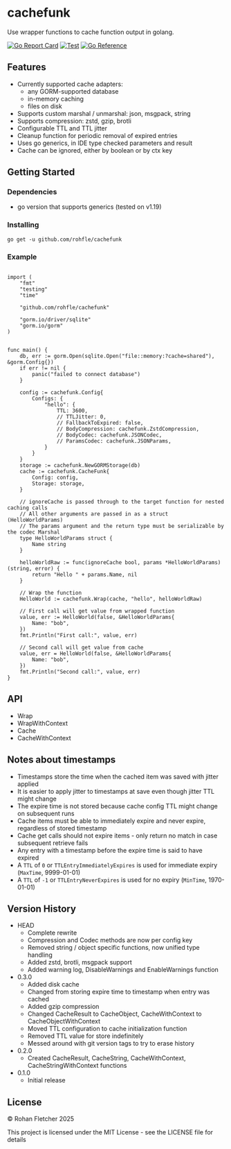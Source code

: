 # cachefunk

Use wrapper functions to cache function output in golang.

[![Go Report Card](https://goreportcard.com/badge/github.com/rohfle/cachefunk)](https://goreportcard.com/report/github.com/rohfle/cachefunk)
[![Test](https://github.com/rohfle/cachefunk/actions/workflows/test.yml/badge.svg)](https://github.com/rohfle/cachefunk/actions/workflows/test.yml)
[![Go Reference](https://pkg.go.dev/badge/github.com/rohfle/cachefunk.svg)](https://pkg.go.dev/github.com/rohfle/cachefunk)

## Features

- Currently supported cache adapters:
	- any GORM-supported database
	- in-memory caching
	- files on disk
- Supports custom marshal / unmarshal: json, msgpack, string
- Supports compression: zstd, gzip, brotli
- Configurable TTL and TTL jitter
- Cleanup function for periodic removal of expired entries
- Uses go generics, in IDE type checked parameters and result
- Cache can be ignored, either by boolean or by ctx key

## Getting Started

### Dependencies

* go version that supports generics (tested on v1.19)

### Installing

`go get -u github.com/rohfle/cachefunk`

### Example

```golang

import (
	"fmt"
	"testing"
	"time"

	"github.com/rohfle/cachefunk"

	"gorm.io/driver/sqlite"
	"gorm.io/gorm"
)


func main() {
	db, err := gorm.Open(sqlite.Open("file::memory:?cache=shared"), &gorm.Config{})
	if err != nil {
		panic("failed to connect database")
	}

	config := cachefunk.Config{
		Configs: {
			"hello": {
				TTL: 3600,
				// TTLJitter: 0,
				// FallbackToExpired: false,
				// BodyCompression: cachefunk.ZstdCompression,
				// BodyCodec: cachefunk.JSONCodec,
				// ParamsCodec: cachefunk.JSONParams,
			}
		}
	}
	storage := cachefunk.NewGORMStorage(db)
	cache := cachefunk.CacheFunk{
		Config: config,
		Storage: storage,
	}

	// ignoreCache is passed through to the target function for nested caching calls
	// All other arguments are passed in as a struct (HelloWorldParams)
	// The params argument and the return type must be serializable by the codec Marshal
	type HelloWorldParams struct {
		Name string
	}

	helloWorldRaw := func(ignoreCache bool, params *HelloWorldParams) (string, error) {
		return "Hello " + params.Name, nil
	}

	// Wrap the function
	HelloWorld := cachefunk.Wrap(cache, "hello", helloWorldRaw)

	// First call will get value from wrapped function
	value, err := HelloWorld(false, &HelloWorldParams{
		Name: "bob",
	})
	fmt.Println("First call:", value, err)

	// Second call will get value from cache
	value, err = HelloWorld(false, &HelloWorldParams{
		Name: "bob",
	})
	fmt.Println("Second call:", value, err)
}
```

## API

- Wrap
- WrapWithContext
- Cache
- CacheWithContext

## Notes about timestamps

- Timestamps store the time when the cached item was saved with jitter applied
- It is easier to apply jitter to timestamps at save even though jitter TTL might change
- The expire time is not stored because cache config TTL might change on subsequent runs
- Cache items must be able to immediately expire and never expire, regardless of stored timestamp
- Cache get calls should not expire items - only return no match in case subsequent retrieve fails
- Any entry with a timestamp before the expire time is said to have expired
- A `TTL` of `0` or `TTLEntryImmediatelyExpires` is used for immediate expiry (`MaxTime`, 9999-01-01)
- A `TTL` of `-1` or `TTLEntryNeverExpires` is used for no expiry  (`MinTime`, 1970-01-01)

## Version History

* HEAD
	* Complete rewrite
	* Compression and Codec methods are now per config key
	* Removed string / object specific functions, now unified type handling
	* Added zstd, brotli, msgpack support
	* Added warning log, DisableWarnings and EnableWarnings function
* 0.3.0
	* Added disk cache
	* Changed from storing expire time to timestamp when entry was cached
	* Added gzip compression
	* Changed CacheResult to CacheObject, CacheWithContext to CacheObjectWithContext
	* Moved TTL configuration to cache initialization function
	* Removed TTL value for store indefinitely
	* Messed around with git version tags to try to erase history
* 0.2.0
	* Created CacheResult, CacheString, CacheWithContext, CacheStringWithContext functions
* 0.1.0
    * Initial release

## License

© Rohan Fletcher 2025

This project is licensed under the MIT License - see the LICENSE file for details

